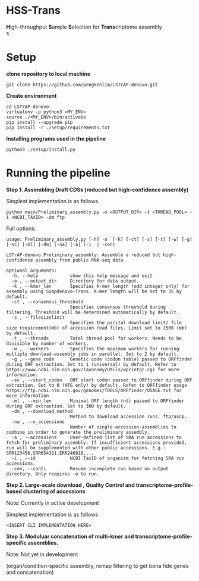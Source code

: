 # HSS-Trans
 **H**igh-throughput **S**ample **S**election for **Trans**criptome assembly  
 s



# Setup
**clone repository to local machine**
```
git clone https://github.com/pengkenlim/LSTrAP-denovo.git
```
**Create environment**
```
cd LSTrAP-denovo
virtualenv -p python3 <MY_ENV>
source ./<MY_ENV>/bin/activate
pip install --upgrade pip
pip install -r ./setup/requirements.txt
```
**Installing programs used in the pipeline**
```
python3 ./setup/install.py
```

# Running the pipeline

**Step 1. Assembling Draft CDSs (reduced but high-confidence assembly)**



Simplest implementation is as follows
```
python main/Preliminary_assembly.py -o <OUTPUT_DIR> -t <THREAD_POOL> -i <NCBI_TAXID> -dm ftp
```

Full options:
```
usage: Preliminary_assembly.py [-h] -o  [-k] [-ct] [-s] [-t] [-w] [-g] [-sc] [-ml] [-dm] [-na] [-a] (-i  | -con)

LSTrAP-denovo.Preliminary_assembly: Assemble a reduced but high-confidence assembly from public RNA-seq data

optional arguments:
  -h, --help            show this help message and exit
  -o , --output_dir     Directory for data output.
  -k , --kmer_len       Specifies K-mer length (odd integer only) for assembly using Soapdenovo-Trans. K-mer length will be set to 35 by default.
  -ct , --consensus_threshold
                        Specifies consensus threshold during filtering. Threshold will be determined automatically by default.
  -s , --filesizelimit
                        Specifies the parital download limit/ file size requirement(mb) of accession read files. Limit set to 1500 (mb) by default.
  -t , --threads        Total thread pool for workers. Needs to be divisible by number of workers.
  -w , --workers        Specifies the maximum workers for running multiple download-assembly jobs in parellel. Set to 2 by default.
  -g , --gene_code      Genetic code (codon table) passed to ORFfinder during ORF extraction. Set to 1 (universal) by default. Refer to https://www.ncbi.nlm.nih.gov/Taxonomy/Utils/wprintgc.cgi for more information.
  -sc , --start_codon   ORF start codon passed to ORFfinder during ORF extraction. Set to 0 (ATG only) by default. Refer to ORFfinder usage https://ftp.ncbi.nlm.nih.gov/genomes/TOOLS/ORFfinder/USAGE.txt for more information
  -ml , --min_len       Minimal ORF length (nt) passed to ORFfinder during ORF extraction. Set to 300 by default.
  -dm , --download_method
                        Method to download accession runs. ftp/ascp.
  -na , --n_accessions
                        Number of single-accession-assemblies to combine in order to generate the preliminary assembly.
  -a , --accessions     User-defined list of SRA run accessions to fetch for preliminary assembly. If insufficient accessions provided, run will be supplemented with other public accessions. E.g.: SRR123456,SRR654321,ERR246810,...
  -i , --id             NCBI TaxID of organism for fetching SRA run accessions.
  -con, --conti         Resume incomplete run based on output directory. Only requires -o to run.
```

**Step 2. Large-scale download , Quality Control and transcriptome-profile-based clustering of accessions** 

Note: Currently in active development

Simplest implementation is as follows
```
<INSERT CLI IMPLEMENTATION HERE>
```


**Step 3. Moduluar concatenation of multi-kmer and transcriptome-profile-specific assemblies.** 

Note: Not yet in development

(organ/condition-specific assembly, remap filtering to get bona fide genes and concatenation)
